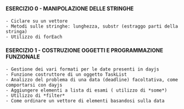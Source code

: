 #### ESERCIZIO 0 - MANIPOLAZIONE DELLE STRINGHE ####

    - Ciclare su un vettore
    - Metodi sulle stringhe: lunghezza, substr (estraggo parti della stringa)
    - Utilizzo di forEach


#### ESERCIZIO 1 - COSTRUZIONE OGGETTI E PROGRAMMAZIONE FUNZIONALE ####

    - Gestione dei vari formati per le date presenti in dayjs
    - Funzione costruttore di un oggetto TaskList
    - Analizzo del problema di una data (deadline) facoltativa, come comportarsi con dayjs
    - Aggiungere elementi a lista di esami ( utilizzo di *some*)
    - Utilizzo di *filter*
    - Come ordinare un vettore di elementi basandosi sulla data
